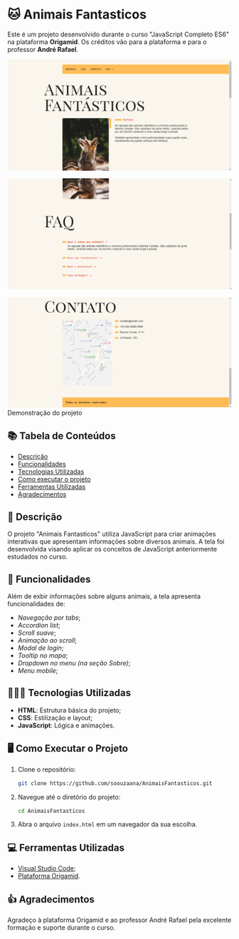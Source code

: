 # 🐱 Animais Fantasticos

Este é um projeto desenvolvido durante o curso "JavaScript Completo ES6" na plataforma **Origamid**. Os créditos vão para a plataforma e para o professor **André Rafael**.

<p><img src="img/AnimaisFantasticosTela.png"><br>
<p><img src="img/AnimaisFantasticosTela2.png"><br>
<p><img src="img/AnimaisFantasticosTela3.png"><br>
Demonstração do projeto

## 📚 Tabela de Conteúdos

- [Descrição](#descrição)
- [Funcionalidades](#funcionalidades)
- [Tecnologias Utilizadas](#tecnologias-utilizadas)
- [Como executar o projeto](#como-executar-o-projeto)
- [Ferramentas Utilizadas](#ferramentas-utilizadas)
- [Agradecimentos](#agradecimentos)

## 📄 Descrição

O projeto "Animais Fantasticos" utiliza JavaScript para criar animações interativas que apresentam informações sobre diversos animais. A tela foi desenvolvida visando aplicar os conceitos de JavaScript anteriormente estudados no curso.

## 📱 Funcionalidades

Além de exbir informações sobre alguns animais, a tela apresenta funcionalidades de:
- _Navegação por tabs_;
- _Accordion list_;
- _Scroll suave_;
- _Animação ao scroll_;
- _Modal de login_;
- _Tooltip no mapa_;
- _Dropdown no menu (na seção Sobre)_;
- _Menu mobile_;

## 👩🏻‍💻 Tecnologias Utilizadas

- **HTML**: Estrutura básica do projeto;
- **CSS**: Estilização e layout;
- **JavaScript**: Lógica e animações.

## 🖥️ Como Executar o Projeto

1. Clone o repositório:
   ```bash
   git clone https://github.com/soouzaana/AnimaisFantasticos.git
   ```
2. Navegue até o diretório do projeto:
   ```bash
   cd AnimaisFantasticos
   ```
3. Abra o arquivo `index.html` em um navegador da sua escolha.

## 💻 Ferramentas Utilizadas

- [Visual Studio Code](https://code.visualstudio.com/);
- [Plataforma Origamid](https://www.origamid.com/).

## 👍 Agradecimentos

Agradeço à plataforma Origamid e ao professor André Rafael pela excelente formação e suporte durante o curso.
